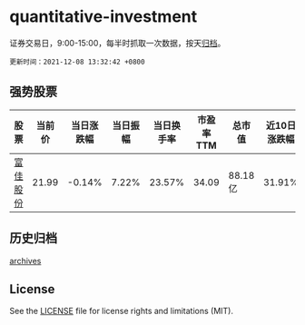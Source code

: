 # quantitative-investment

证券交易日，9:00-15:00，每半时抓取一次数据，按天[归档](archives)。

`更新时间：2021-12-08 13:32:42 +0800`

## 强势股票

|股票|当前价|当日涨跌幅|当日振幅|当日换手率|市盈率TTM|总市值|近10日涨跌幅|
|----|----|----|----|----|----|----|----|
|[富佳股份](https://xueqiu.com/S/SH603219)|21.99|-0.14%|7.22%|23.57%|34.09|88.18亿|31.91%|

## 历史归档

[archives](archives)

## License

See the [LICENSE](LICENSE) file for license rights and limitations (MIT).